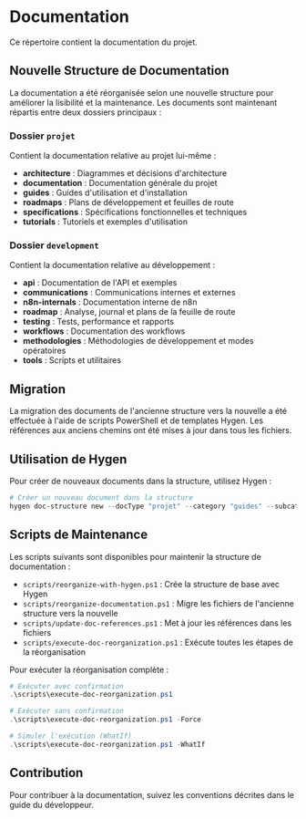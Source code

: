 # Documentation

Ce répertoire contient la documentation du projet.

## Nouvelle Structure de Documentation

La documentation a été réorganisée selon une nouvelle structure pour améliorer la lisibilité et la maintenance. Les documents sont maintenant répartis entre deux dossiers principaux :

### Dossier `projet`

Contient la documentation relative au projet lui-même :

- **architecture** : Diagrammes et décisions d'architecture
- **documentation** : Documentation générale du projet
- **guides** : Guides d'utilisation et d'installation
- **roadmaps** : Plans de développement et feuilles de route
- **specifications** : Spécifications fonctionnelles et techniques
- **tutorials** : Tutoriels et exemples d'utilisation

### Dossier `development`

Contient la documentation relative au développement :

- **api** : Documentation de l'API et exemples
- **communications** : Communications internes et externes
- **n8n-internals** : Documentation interne de n8n
- **roadmap** : Analyse, journal et plans de la feuille de route
- **testing** : Tests, performance et rapports
- **workflows** : Documentation des workflows
- **methodologies** : Méthodologies de développement et modes opératoires
- **tools** : Scripts et utilitaires

## Migration

La migration des documents de l'ancienne structure vers la nouvelle a été effectuée à l'aide de scripts PowerShell et de templates Hygen. Les références aux anciens chemins ont été mises à jour dans tous les fichiers.

## Utilisation de Hygen

Pour créer de nouveaux documents dans la structure, utilisez Hygen :

```powershell
# Créer un nouveau document dans la structure
hygen doc-structure new --docType "projet" --category "guides" --subcategory "installation"
```

## Scripts de Maintenance

Les scripts suivants sont disponibles pour maintenir la structure de documentation :

- `scripts/reorganize-with-hygen.ps1` : Crée la structure de base avec Hygen
- `scripts/reorganize-documentation.ps1` : Migre les fichiers de l'ancienne structure vers la nouvelle
- `scripts/update-doc-references.ps1` : Met à jour les références dans les fichiers
- `scripts/execute-doc-reorganization.ps1` : Exécute toutes les étapes de la réorganisation

Pour exécuter la réorganisation complète :

```powershell
# Exécuter avec confirmation
.\scripts\execute-doc-reorganization.ps1

# Exécuter sans confirmation
.\scripts\execute-doc-reorganization.ps1 -Force

# Simuler l'exécution (WhatIf)
.\scripts\execute-doc-reorganization.ps1 -WhatIf
```

## Contribution

Pour contribuer à la documentation, suivez les conventions décrites dans le guide du développeur.
